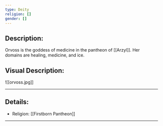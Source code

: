 ```yaml
---
type: Deity
religion: []
gender: []
---
```


## Description:

Orvoss is the goddess of medicine in the pantheon of [[Arzyl]]. Her domains are healing, medicine, and ice.

## Visual Description:

![[orvoss.jpg]]

---
## Details:
- Religion: [[Firstborn Pantheon]]

---

